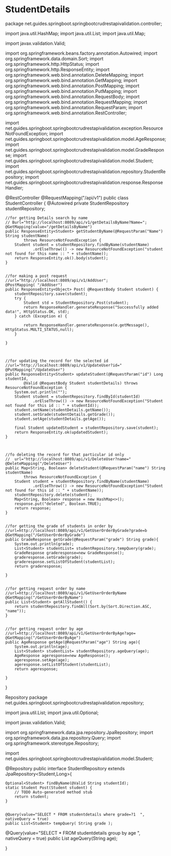 # StudentDetails
package net.guides.springboot.springbootcrudrestapivalidation.controller;

import java.util.HashMap;
import java.util.List;
import java.util.Map;

import javax.validation.Valid;

import org.springframework.beans.factory.annotation.Autowired;
import org.springframework.data.domain.Sort;
import org.springframework.http.HttpStatus;
import org.springframework.http.ResponseEntity;
import org.springframework.web.bind.annotation.DeleteMapping;
import org.springframework.web.bind.annotation.GetMapping;
import org.springframework.web.bind.annotation.PostMapping;
import org.springframework.web.bind.annotation.PutMapping;
import org.springframework.web.bind.annotation.RequestBody;
import org.springframework.web.bind.annotation.RequestMapping;
import org.springframework.web.bind.annotation.RequestParam;
import org.springframework.web.bind.annotation.RestController;

import net.guides.springboot.springbootcrudrestapivalidation.exception.ResourceNotFoundException;
import net.guides.springboot.springbootcrudrestapivalidation.model.AgeResponse;
import net.guides.springboot.springbootcrudrestapivalidation.model.GradeResponse;
import net.guides.springboot.springbootcrudrestapivalidation.model.Student;
import net.guides.springboot.springbootcrudrestapivalidation.repository.StudentRepository;
import net.guides.springboot.springbootcrudrestapivalidation.response.ResponseHandler;

@RestController
@RequestMapping("/api/v1")
public class StudentController {
	@Autowired
	private StudentRepository studentRepository;


	//for getting Details search by name
	// Burl="http://localhost:8089/api/v1/getDetailsByName?Name=";
	@GetMapping(value="/getDetailsByName")
	public ResponseEntity<Student> getStudentByName(@RequestParam("Name") String studentName)
			throws ResourceNotFoundException {
		Student student = studentRepository.findByName(studentName)
				.orElseThrow(() -> new ResourceNotFoundException("student not found for this name :: " + studentName));
		return ResponseEntity.ok().body(student);
	}


	//for making a post request
	//url="http://localhost:8089/api/v1/AddUser";
	@PostMapping( "/AddUser")
	public ResponseEntity<Object> Post( @RequestBody Student student) {
		studentRepository.save(student);
		try {
			Student std = StudentRepository.Post(student);
			return ResponseHandler.generateResponse("Successfully added data!", HttpStatus.OK, std);
		} catch (Exception e) {

			return ResponseHandler.generateResponse(e.getMessage(), HttpStatus.MULTI_STATUS,null);
		}

	}



	//for updating the record for the selected id
	//url="http://localhost:8089/api/v1/UpdateUser?id="
	@PutMapping("/UpdateUser")
	public ResponseEntity<Student> updateStudent(@RequestParam("id") Long studentId,
			@Valid @RequestBody Student studentDetails) throws ResourceNotFoundException {
		System.out.println("");
		Student student = studentRepository.findById(studentId)
				.orElseThrow(() -> new ResourceNotFoundException("Student not found for this id :: " + studentId));
		student.setName(studentDetails.getName());
		student.setGrade(studentDetails.getGrade());
		student.setAge(studentDetails.getAge());

		final Student updatedStudent = studentRepository.save(student);
		return ResponseEntity.ok(updatedStudent);
	}



	//fo deleting the record for that particular id only
	//	url="http://localhost:8089/api/v1/DeleteUser?name="
	@DeleteMapping("/DeleteUser")
	public Map<String, Boolean> deleteStudent(@RequestParam("name") String studentName)
			throws ResourceNotFoundException {
		Student student = studentRepository.findByName(studentName)
				.orElseThrow(() -> new ResourceNotFoundException("Student not found for this id :: " + studentName));
		studentRepository.delete(student);
		Map<String, Boolean> response = new HashMap<>();
		response.put("deleted", Boolean.TRUE);
		return response;
	}


	//for getting the grade of students in order by 
	//url=http://localhost:8089/api/v1/GetUserOrderByGrade?grade=b
	@GetMapping("/GetUserOrderByGrade")
	public GradeResponse getGrade(@RequestParam("grade") String grade){
		System.out.println(grade);
		List<Student> studentList= studentRepository.tempQuery(grade);
		GradeResponse graderesponse=new GradeResponse();
		graderesponse.setGrade(grade);
		graderesponse.setListOfStudent(studentList);
		return graderesponse;

	}


	//for getting request order by name
	//url=http://localhost:8089/api/v1/GetUserOrderByName
	@GetMapping("/GetUserOrderByName")
	public List<Student> getAllStudent() {
		return studentRepository.findAll(Sort.by(Sort.Direction.ASC, "name"));
	}


	//for getting request order by age
	//url=http://localhost:8089/api/v1/GetUserOrderByAge?age=
	@GetMapping("/GetUserOrderByAge")
	public AgeResponse getAge(@RequestParam("age") String age){
		System.out.println(age);
		List<Student> studentList= studentRepository.ageQuery(age);
		AgeResponse ageresponse=new AgeResponse();
		ageresponse.setAge(age);
		ageresponse.setListOfStudent(studentList);
		return ageresponse;

	}
}







Repository 
package net.guides.springboot.springbootcrudrestapivalidation.repository;

import java.util.List;
import java.util.Optional;

import javax.validation.Valid;

import org.springframework.data.jpa.repository.JpaRepository;
import org.springframework.data.jpa.repository.Query;
import org.springframework.stereotype.Repository;

import net.guides.springboot.springbootcrudrestapivalidation.model.Student;

@Repository
public interface StudentRepository extends JpaRepository<Student,Long>{

	Optional<Student> findByName(@Valid String studentId);
	static Student Post(Student student) {
		// TODO Auto-generated method stub
		return student;
	}


    @Query(value="SELECT * FROM studentdetails where grade=?1  ", nativeQuery = true)
    public List<Student> tempQuery( String grade );

   @Query(value="SELECT * FROM studentdetails group by age  ", nativeQuery = true)
    public List<Student> ageQuery(String age);





	

}

